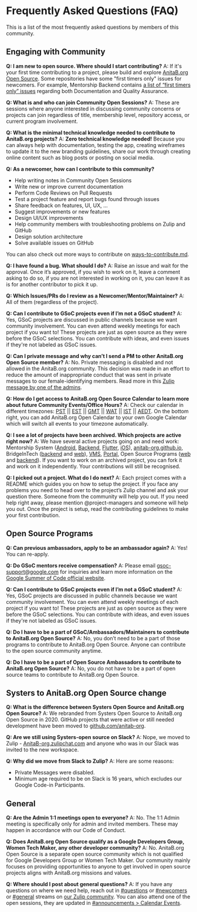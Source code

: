 # Frequently Asked Questions (FAQ)

This is a list of the most frequently asked questions by members of this community.

## Engaging with Community

**Q: I am new to open source. Where should I start contributing?**
A: If it's your first time contributing to a project, please build and explore [AnitaB.org Open Source](https://github.com/anitab-org). Some repositories have some "first timers only" issues for newcomers. For example, Mentorship Backend contains [a list of “first timers only” issues](https://github.com/anitab-org/mentorship-backend/issues?q=is%3Aissue+is%3Aopen+label%3A%22First+Timers+Only%22) regarding both Documentation and Quality Assurance.

**Q: What is and who can join Community Open Sessions?**
A: These are sessions where anyone interested in discussing community concerns or projects can join regardless of title, membership level, repository access, or current program involvement.

**Q: What is the minimal technical knowledge needed to contribute to AnitaB.org projects?**
A: **Zero technical knowledge needed!** Because you can always help with documentation, testing the app, creating wireframes to update it to the new branding guidelines, share our work through creating online content such as blog posts or posting on social media.

**Q: As a newcomer, how can I contribute to this community?**
- Help writing notes in Community Open Sessions
- Write new or improve current documentation
- Perform Code Reviews on Pull Requests
- Test a project feature and report bugs found through issues
- Share feedback on features, UI, UX, …
- Suggest improvements or new features
- Design UI/UX improvements
- Help community members with troubleshooting problems on Zulip and GitHub
- Design solution architecture
- Solve available issues on GitHub

You can also check out more ways to contribute on [ways-to-contribute.md](/ways-to-contribute.md).

**Q: I have found a bug. What should I do?**
A: Raise an issue and wait for the approval. Once it’s approved, if you wish to work on it, leave a comment asking to do so, if you are not interested in working on it, you can leave it as is for another contributor to pick it up.

**Q: Which Issues/PRs do I review as a Newcomer/Mentor/Maintainer?**
A: All of them (regardless of the project).

**Q: Can I contribute to GSoC projects even if I’m not a GSoC student?**
A: Yes, GSoC projects are discussed in public channels because we want community involvement. You can even attend weekly meetings for each project if you want to! These projects are just as open source as they were before the GSoC selections. You can contribute with ideas, and even issues if they're not labeled as GSoC issues.

**Q: Can I private message and why can’t I send a PM to other AnitaB.org Open Source member?**
A: No. Private messaging is disabled and not allowed in the AnitaB.org community. This decision was made in an effort to reduce the amount of inappropriate conduct that was sent in private messages to our female-identifying members. Read more in this [Zulip message by one of the admins](https://anitab-org.zulipchat.com/#narrow/stream/213491-announcements/topic/Code.20of.20Conduct/near/193115029).

**Q: How do I get access to AnitaB.org Open Source Calendar to learn more about future Community Events/Office Hours?**
A: Check our calendar in different timezones: [PST](https://calendar.google.com/calendar/embed?src=sh10tv3mtfve62somg9nngp9tg%40group.calendar.google.com&ctz=America/Los_Angeles) || [EST](https://calendar.google.com/calendar/embed?src=sh10tv3mtfve62somg9nngp9tg%40group.calendar.google.com&ctz=America/New_York) || [GMT](https://calendar.google.com/calendar/embed?src=sh10tv3mtfve62somg9nngp9tg%40group.calendar.google.com&ctz=GMT) || [WAT](https://calendar.google.com/calendar/embed?src=sh10tv3mtfve62somg9nngp9tg%40group.calendar.google.com&ctz=Africa/Lagos) || [IST](https://calendar.google.com/calendar/embed?src=sh10tv3mtfve62somg9nngp9tg%40group.calendar.google.com&ctz=Asia/Colombo) || [AEDT](https://calendar.google.com/calendar/embed?src=sh10tv3mtfve62somg9nngp9tg%40group.calendar.google.com&ctz=Australia/Sydney). On the bottom right, you can add AnitaB.org Open Calendar to your own Google Calendar which will switch all events to your timezone automatically.

**Q: I see a lot of projects have been archived. Which projects are active right now?**
A: We have several active projects going on and need work: Mentorship System ([Android](https://github.com/anitab-org/mentorship-android), [Backend](https://github.com/anitab-org/mentorship-backend), [Flutter](https://github.com/anitab-org/mentorship-flutter), [iOS](https://github.com/anitab-org/mentorship-ios)), [anitab-org.github.io](https://github.com/anitab-org/anitab-org.github.io), BridgeInTech ([backend](https://github.com/anitab-org/bridge-in-tech-backend) and [web](https://github.com/anitab-org/bridge-in-tech-web)), [VMS](https://github.com/anitab-org/vms), [Portal](https://github.com/anitab-org/portal), Open Source Programs ([web](https://github.com/anitab-org/open-source-programs-web) and [backend](https://github.com/anitab-org/open-source-programs-backend)). If you want to work on an archived project, you can fork it and work on it independently. Your contributions will still be recognised. 

**Q: I picked out a project. What do I do next?**
A: Each project comes with a README which guides you on how to setup the project. If you face any problems you need to head over to the project’s Zulip channel and ask your question there. Someone from the community will help you out. If you need help right away, please mention @project-managers and someone will help you out. Once the project is setup, read the contributing guidelines to make your first contribution.

## Open Source Programs

**Q: Can previous ambassadors, apply to be an ambassador again?**
A: Yes! You can re-apply.

**Q: Do GSoC mentors receive compensation?**
A: Please email gsoc-support@google.com for inquiries and learn more information on the [Google Summer of Code official website](https://summerofcode.withgoogle.com/).

**Q: Can I contribute to GSoC projects even if I’m not a GSoC student?**
A: Yes, GSoC projects are discussed in public channels because we want community involvement. You can even attend weekly meetings of each project if you want to! These projects are just as open source as they were before the GSoC selections. You can contribute with ideas, and even issues if they're not labeled as GSoC issues.

**Q: Do I have to be a part of GSoC/Ambassadors/Maintainers to contribute to AnitaB.org Open Source?**
A: No, you don’t need to be a part of those programs to contribute to AnitaB.org Open Source. Anyone can contribute to the open source community anytime.

**Q: Do I have to be a part of Open Source Ambassadors to contribute to AnitaB.org Open Source?**
A: No, you do not have to be a part of open source teams to contribute to AnitaB.org Open Source.

## Systers to AnitaB.org Open Source change

**Q: What is the difference between Systers Open Source and AnitaB.org Open Source?**
A: We rebranded from Systers Open Source to AnitaB.org Open Source in 2020. GitHub projects that were active or still needed development have been moved to [github.com/anitab-org](http://github.com/anitab-org). 

**Q: Are we still using Systers-open source on Slack?**
A: Nope, we moved to Zulip - [AnitaB-org.zulipchat.com](https://anitab-org.zulipchat.com/) and anyone who was in our Slack was invited to the new workspace.

**Q: Why did we move from Slack to Zulip?**
A: Here are some reasons:
- Private Messages were disabled.
- Minimum age required to be on Slack is 16 years, which excludes our Google Code-in Participants.

## General 

**Q: Are the Admin 1:1 meetings open to everyone?**
A: No. The 1:1 Admin meeting is specifically only for admin and invited members. These may happen in accordance with our Code of Conduct.

**Q: Does AnitaB.org Open Source qualify as a Google Developers Group, Women Tech Maker, any other developer community?**
A: No. AnitaB.org Open Source is a separate open source community which is not qualified for Google Developers Group or Women Tech Maker. Our community mainly focuses on providing opportunities to anyone to get involved in open source projects aligns with AnitaB.org missions and values.

**Q: Where should I post about general questions?**
A: If you have any questions on where we need help, reach out in [#questions](https://anitab-org.zulipchat.com/#narrow/stream/223070-questions) or [#newcomers](https://anitab-org.zulipchat.com/#narrow/stream/223071-newcomers)  or [#general](https://anitab-org.zulipchat.com/#narrow/stream/212722-general) streams on [our Zulip community](https://anitab-org.zulipchat.com). You can also attend one of the open sessions, they are updated in [#announcements > Calendar Events](https://anitab-org.zulipchat.com/#narrow/stream/213491-announcements/topic/Calendar.20Events).
